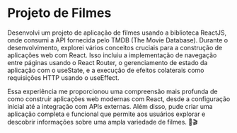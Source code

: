# Projeto de Filmes

Desenvolvi um projeto de aplicação de filmes usando a biblioteca ReactJS, onde consumi a API fornecida pelo TMDB (The Movie Database). Durante o desenvolvimento, explorei vários conceitos cruciais para a construção de aplicações web com React. Isso incluiu a implementação de navegação entre páginas usando o React Router, o gerenciamento de estado da aplicação com o useState, e a execução de efeitos colaterais como requisições HTTP usando o useEffect.

Essa experiência me proporcionou uma compreensão mais profunda de como construir aplicações web modernas com React, desde a configuração inicial até a integração com APIs externas. Além disso, pude criar uma aplicação completa e funcional que permite aos usuários explorar e descobrir informações sobre uma ampla variedade de filmes. 🚀🎬
